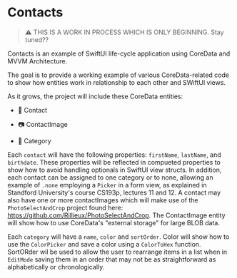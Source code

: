 # Contacts
> :warning: THIS IS A WORK IN PROCESS WHICH IS ONLY BEGINNING. Stay tuned??

Contacts is an example of SwiftUI life-cycle application using CoreData and MVVM Architecture.

The goal is to provide a working example of various CoreData-related code to show how entities work in relationship to each other and SWiftUI views.

As it grows, the project will include these CoreData entities: 

- :bust_in_silhouette: Contact

- :camera: ContactImage

- :scroll: Category

Each `contact` will have the following properties: `firstName`, `lastName`, and `birthdate`. These properties will be reflected in compueted properties to show how to avoid handling optionals in SwiftUI view structs. In addition, each contact can be assigned to one category or to none, allowing an example of `.none` employing a `Picker` in a form view, as explained in Standford University's course CS193p, lectures 11 and 12. A contact may also have one or more contactImages which will make use of the `PhotoSelectAndCrop` project found here: https://github.com/Rillieux/PhotoSelectAndCrop. The ContactImage entity will show how to use CoreData's "external storage" for large BLOB data. 

Each `category` will have a `name`, `color` and `sortOrder`. Color will show how to use the `ColorPicker` and save a color using a `ColorToHex` function. SortORder wil be used to allow the user to rearrange items in a list when in `EditMode` saving them in an order that may not be as straightforward as alphabetically or chronologically.


